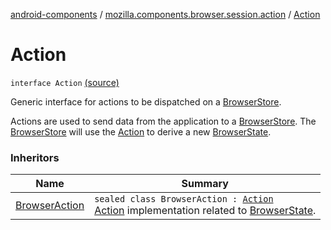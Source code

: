 [android-components](../index.md) / [mozilla.components.browser.session.action](index.md) / [Action](./-action.md)

# Action

`interface Action` [(source)](https://github.com/mozilla-mobile/android-components/blob/master/components/browser/state/src/main/java/mozilla/components/browser/session/action/Action.kt#L16)

Generic interface for actions to be dispatched on a [BrowserStore](../mozilla.components.browser.session.store/-browser-store/index.md).

Actions are used to send data from the application to a [BrowserStore](../mozilla.components.browser.session.store/-browser-store/index.md). The [BrowserStore](../mozilla.components.browser.session.store/-browser-store/index.md) will use the [Action](./-action.md) to
derive a new [BrowserState](../mozilla.components.browser.session.state/-browser-state/index.md).

### Inheritors

| Name | Summary |
|---|---|
| [BrowserAction](-browser-action.md) | `sealed class BrowserAction : `[`Action`](./-action.md)<br>[Action](./-action.md) implementation related to [BrowserState](../mozilla.components.browser.session.state/-browser-state/index.md). |

